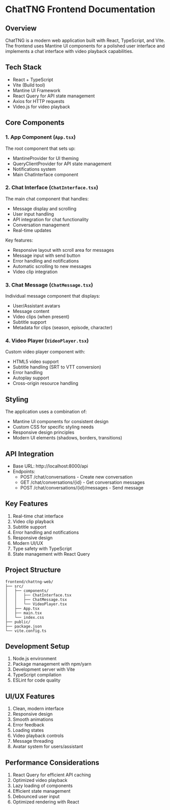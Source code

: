 # ChatTNG Frontend Documentation

## Overview
ChatTNG is a modern web application built with React, TypeScript, and Vite. The frontend uses Mantine UI components for a polished user interface and implements a chat interface with video playback capabilities.

## Tech Stack
- React + TypeScript
- Vite (Build tool)
- Mantine UI Framework
- React Query for API state management
- Axios for HTTP requests
- Video.js for video playback

## Core Components

### 1. App Component (`App.tsx`)
The root component that sets up:
- MantineProvider for UI theming
- QueryClientProvider for API state management
- Notifications system
- Main ChatInterface component

### 2. Chat Interface (`ChatInterface.tsx`)
The main chat component that handles:
- Message display and scrolling
- User input handling
- API integration for chat functionality
- Conversation management
- Real-time updates

Key features:
- Responsive layout with scroll area for messages
- Message input with send button
- Error handling and notifications
- Automatic scrolling to new messages
- Video clip integration

### 3. Chat Message (`ChatMessage.tsx`)
Individual message component that displays:
- User/Assistant avatars
- Message content
- Video clips (when present)
- Subtitle support
- Metadata for clips (season, episode, character)

### 4. Video Player (`VideoPlayer.tsx`)
Custom video player component with:
- HTML5 video support
- Subtitle handling (SRT to VTT conversion)
- Error handling
- Autoplay support
- Cross-origin resource handling

## Styling
The application uses a combination of:
- Mantine UI components for consistent design
- Custom CSS for specific styling needs
- Responsive design principles
- Modern UI elements (shadows, borders, transitions)

## API Integration
- Base URL: http://localhost:8000/api
- Endpoints:
  - POST /chat/conversations - Create new conversation
  - GET /chat/conversations/{id} - Get conversation messages
  - POST /chat/conversations/{id}/messages - Send message

## Key Features
1. Real-time chat interface
2. Video clip playback
3. Subtitle support
4. Error handling and notifications
5. Responsive design
6. Modern UI/UX
7. Type safety with TypeScript
8. State management with React Query

## Project Structure
```
frontend/chattng-web/
├── src/
│   ├── components/
│   │   ├── ChatInterface.tsx
│   │   ├── ChatMessage.tsx
│   │   └── VideoPlayer.tsx
│   ├── App.tsx
│   ├── main.tsx
│   └── index.css
├── public/
├── package.json
└── vite.config.ts
```

## Development Setup
1. Node.js environment
2. Package management with npm/yarn
3. Development server with Vite
4. TypeScript compilation
5. ESLint for code quality

## UI/UX Features
1. Clean, modern interface
2. Responsive design
3. Smooth animations
4. Error feedback
5. Loading states
6. Video playback controls
7. Message threading
8. Avatar system for users/assistant

## Performance Considerations
1. React Query for efficient API caching
2. Optimized video playback
3. Lazy loading of components
4. Efficient state management
5. Debounced user input
6. Optimized rendering with React
